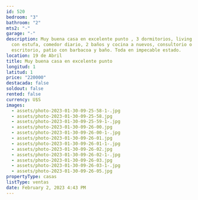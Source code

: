 ```yaml
---
id: 520
bedroom: "3"
bathroom: "2"
mts2: "-"
garage: "-"
description: Muy buena casa en excelente punto , 3 dormitorios, living comedor
  con estufa, comedor diario, 2 baños y cocina a nuevos, consultorio o
  escritorio, patio con barbacoa y baño. Toda en impecable estado.
location: 19 de Abril
title: Muy buena casa en excelente punto
longitud: 1
latitud: 1
price: "220000"
destacada: false
soldout: false
rented: false
currency: U$S
images:
  - assets/photo-2023-01-30-09-25-58-1-.jpg
  - assets/photo-2023-01-30-09-25-58.jpg
  - assets/photo-2023-01-30-09-25-59-1-.jpg
  - assets/photo-2023-01-30-09-26-00.jpg
  - assets/photo-2023-01-30-09-26-00-1-.jpg
  - assets/photo-2023-01-30-09-26-01.jpg
  - assets/photo-2023-01-30-09-26-01-1-.jpg
  - assets/photo-2023-01-30-09-26-02.jpg
  - assets/photo-2023-01-30-09-26-02-1-.jpg
  - assets/photo-2023-01-30-09-26-03.jpg
  - assets/photo-2023-01-30-09-26-03-1-.jpg
  - assets/photo-2023-01-30-09-26-05.jpg
propertyType: casas
listType: ventas
date: February 2, 2023 4:43 PM
---
```

